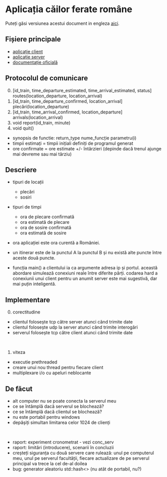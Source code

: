 # Aplicația căilor ferate române

Puteți găsi versiunea acestui document in engleza [aici](./../README.md).

## Fișiere principale

- [aplicație client](./../client.c)
- [aplicație server](./../server.c)
- [documentație oficială](./rr_raport.pdf)

## Protocolul de comunicare

0. [id_train, time_departure_estimated, time_arrival_estimated, status] routes(location_departure, location_arrival)
1. [id_train, time_departure_confirmed, location_arrival] plecări(location_departure)
2. [id_train, time_arrival_confirmed, location_departure] arrivals(location_arrival)
3. void report(id_train, minute)
4. void quit()

- synopsis de functie: return_type nume_funcție parametru(i)
- timpii estimați = timpii inițiali definiți de programul generat
- ore confirmate = ore estimate +/- întârzieri (depinde dacă trenul ajunge mai devreme sau mai târziu)

## Descriere

- tipuri de locații
    - plecări
    - sosiri

- tipuri de timpi
    - ora de plecare confirmată
    - ora estimată de plecare
    - ora de sosire confirmată
    - ora estimată de sosire

- ora aplicației este ora curentă a României.
- un itinerar este de la punctul A la punctul B și nu există alte puncte între aceste două puncte.
- funcția main() a clientului ia ca argumente adresa ip și portul. această abordare simulează conexiuni reale între diferite părți. codarea hard a conexiunii unui client pentru un anumit server este mai sugestivă, dar mai puțin inteligentă.

## Implementare

0. corectitudine

- clientul folosește tcp către server atunci când trimite date
- clientul folosește udp la server atunci când trimite interogări
- serverul folosește tcp către client atunci când trimite date

<br>

1. viteza
	
- executie prethreaded
- creare unui nou thread pentru fiecare client
- multiplexare i/o cu ​​apeluri neblocante

## De făcut

- alt computer nu se poate conecta la serverul meu
- ce se întâmplă dacă serverul se blochează?
- ce se întâmplă dacă clientul se blochează?
- nu este portabil pentru windows
- depășiți simultan limitarea celor 1024 de clienți

<br>

- raport: experiment cronometrat - vezi conc_serv
- raport: limitări (introducere), scenarii în concluzii
- creșteți siguranța cu două servere care rulează: unul pe computerul meu, unul pe serverul facultății, fiecare actualizare de pe serverul principal va trece la cel de-al doilea
- bug: generator aleatoriu std::hash<> (nu atât de portabil, nu?)
